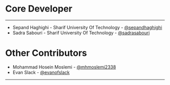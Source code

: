 # Core Developer #

----------
- Sepand Haghighi - Sharif University Of Technology - [@sepandhaghighi](http://github.com/sepandhaghighi)
- Sadra Sabouri - Sharif University Of Technology - [@sadrasabouri](https://github.com/sadrasabouri)

# Other Contributors #
- Mohammad Hosein Moslemi - [@mhmoslemi2338](https://github.com/mhmoslemi2338)
- Evan Slack - [@evanofslack](https://github.com/evanofslack)
----------